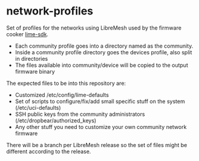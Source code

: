 # network-profiles
Set of profiles for the networks using LibreMesh used by the firmware cooker [lime-sdk](https://github.com/libremesh/lime-sdk).

* Each community profile goes into a directory named as the community.
* Inside a community profile directory goes the devices profile, also split in directories
* The files available into community/device will be copied to the output firmware binary

The expected files to be into this repository are:

* Customized /etc/config/lime-defaults
* Set of scripts to configure/fix/add small specific stuff on the system (/etc/uci-defaults)
* SSH public keys from the community administrators (/etc/dropbear/authorized_keys)
* Any other stuff you need to customize your own community network firmware

There will be a branch per LibreMesh release so the set of files might be different according to the release.
